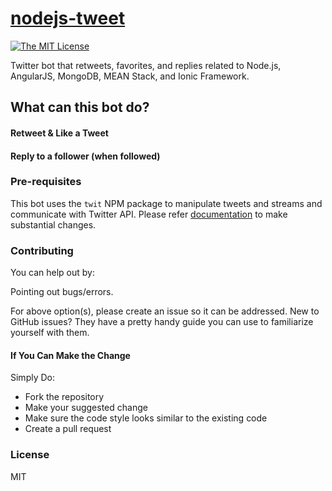 # [nodejs-tweet](https://twitter.com/nodejstweets)

[![The MIT License](https://img.shields.io/badge/license-MIT-orange.svg?style=flat-square)](http://opensource.org/licenses/MIT)

Twitter bot that retweets, favorites, and replies related to Node.js, AngularJS, MongoDB, MEAN Stack, and Ionic Framework.

## What can this bot do?

#### Retweet & Like a Tweet

#### Reply to a follower (when followed)

### Pre-requisites
This bot uses the `twit` NPM package to manipulate tweets and streams and communicate with Twitter API. Please refer [documentation](https://github.com/ttezel/twit) to make substantial changes.

### Contributing
You can help out by:

Pointing out bugs/errors.

For above option(s), please create an issue so it can be addressed. New to GitHub issues? They have a pretty handy guide you can use to familiarize yourself with them.

#### If You Can Make the Change

Simply Do:

- Fork the repository
- Make your suggested change
- Make sure the code style looks similar to the existing code
- Create a pull request

### License
MIT